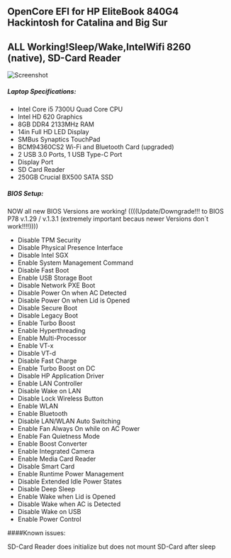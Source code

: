 ## OpenCore EFI for HP EliteBook 840G4 Hackintosh for Catalina and Big Sur

## ALL Working!Sleep/Wake,IntelWifi 8260 (native), SD-Card Reader
![Screenshot](https://github.com/DominikHackintosh/HP-EliteBook-840-G4-Hackintosh-Big-Sur/blob/master/Screen%20Shot%202020-11-14%20at%2019.41.50.png)


##### Laptop Specifications:
- Intel Core i5 7300U Quad Core CPU
- Intel HD 620 Graphics
- 8GB DDR4 2133MHz RAM
- 14in Full HD LED Display
- SMBus Synaptics TouchPad
- BCM94360CS2 Wi-Fi and Bluetooth Card (upgraded)
- 2 USB 3.0 Ports, 1 USB Type-C Port
- Display Port
- SD Card Reader
- 250GB Crucial BX500 SATA SSD

##### BIOS Setup:
NOW all new BIOS Versions are working! ((((Update/Downgrade!!! to BIOS P78 v.1.29 / v.1.3.1 (extremely important becaus newer Versions don´t work!!!!))))

- Disable TPM Security
- Disable Physical Presence Interface
- Disable Intel SGX
- Enable System Management Command
- Disable Fast Boot
- Enable USB Storage Boot
- Disable Network PXE Boot
- Disable Power On when AC Detected
- Disable Power On when Lid is Opened
- Disable Secure Boot
- Disable Legacy Boot
- Enable Turbo Boost
- Enable Hyperthreading
- Enable Multi-Processor
- Enable VT-x
- Disable VT-d
- Disable Fast Charge
- Enable Turbo Boost on DC
- Disable HP Application Driver
- Enable LAN Controller
- Disable Wake on LAN
- Disable Lock Wireless Button
- Enable WLAN
- Enable Bluetooth
- Disable LAN/WLAN Auto Switching
- Enable Fan Always On while on AC Power
- Enable Fan Quietness Mode
- Enable Boost Converter
- Enable Integrated Camera
- Enable Media Card Reader
- Disable Smart Card
- Enable Runtime Power Management
- Disable Extended Idle Power States
- Disable Deep Sleep
- Enable Wake when Lid is Opened
- Disable Wake when AC is Detected
- Disable Wake on USB
- Enable Power Control

####Known issues:

SD-Card Reader does initialize but does not mount SD-Card after sleep